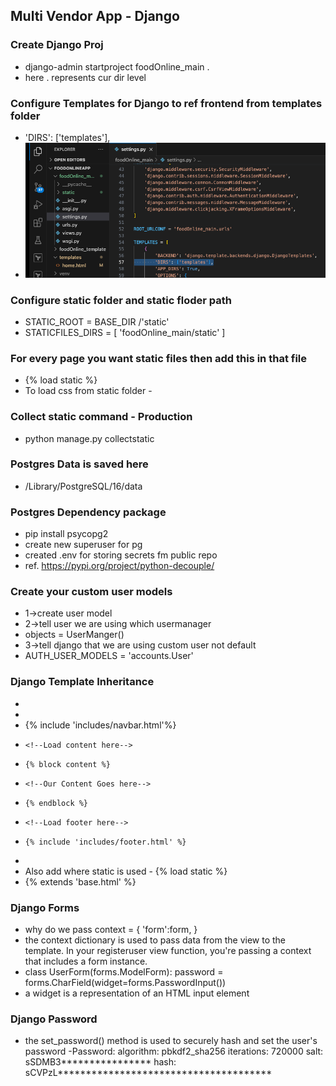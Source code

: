 ## Multi Vendor App - Django

### Create Django Proj
- django-admin startproject foodOnline_main .
- here . represents cur dir level

### Configure Templates for Django to ref frontend from templates folder
- 'DIRS': ['templates'],
- ![Alt text](readme_images/templates.png)

### Configure static folder and static floder path
- STATIC_ROOT = BASE_DIR /'static'
- STATICFILES_DIRS = [
    'foodOnline_main/static'
]

### For every page you want static files then add this in that file
- {% load static %}
- To load css from static folder  - 	<link href="{% static 'css/iconmoon.css'%}" rel="stylesheet">


### Collect static command - Production
- python manage.py collectstatic

### Postgres Data is saved here
- /Library/PostgreSQL/16/data

### Postgres Dependency package
- pip install psycopg2
- create new superuser for pg
- created .env for storing secrets fm public repo
- ref. https://pypi.org/project/python-decouple/

### Create your custom user models 
- 1->create user model 
- 2->tell user we are using which usermanager
- objects = UserManger()
- 3->tell django that we are using custom user not default 
- AUTH_USER_MODELS = 'accounts.User'

### Django Template Inheritance
- <body>
- <!--Load navbar here-->
-   {% include 'includes/navbar.html'%}
-     <!--Load content here-->
-     {% block content %}
-     <!--Our Content Goes here-->
-     {% endblock %}
-     <!--Load footer here-->
-     {% include 'includes/footer.html' %}
- 	<!--Main Wrapper-->
- Also add where static is used - {% load static %}
- {% extends 'base.html' %}

### Django Forms
- why do we pass context = {
        'form':form,
    }
-  the context dictionary is used to pass data from the view to the template. In your registeruser view function, you're passing a context that includes a form instance.
- class UserForm(forms.ModelForm):
    password = forms.CharField(widget=forms.PasswordInput())
- a widget is a representation of an HTML input element

### Django Password
- the set_password() method is used to securely hash and set the user's password
-Password:
algorithm: pbkdf2_sha256 iterations: 720000 salt: sSDMB3**************** hash: sCVPzL**************************************
